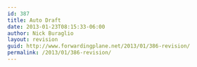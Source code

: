 ```yaml
---
id: 387
title: Auto Draft
date: 2013-01-23T08:15:33-06:00
author: Nick Buraglio
layout: revision
guid: http://www.forwardingplane.net/2013/01/386-revision/
permalink: /2013/01/386-revision/
---
```

